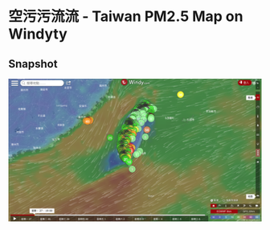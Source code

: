 # 空污污流流 - Taiwan PM2.5 Map on Windyty

## Snapshot
![Snapshot](https://raw.githubusercontent.com/meisheep/taiwan-pm2_5-map-on-windyty/master/snapshot.png)

